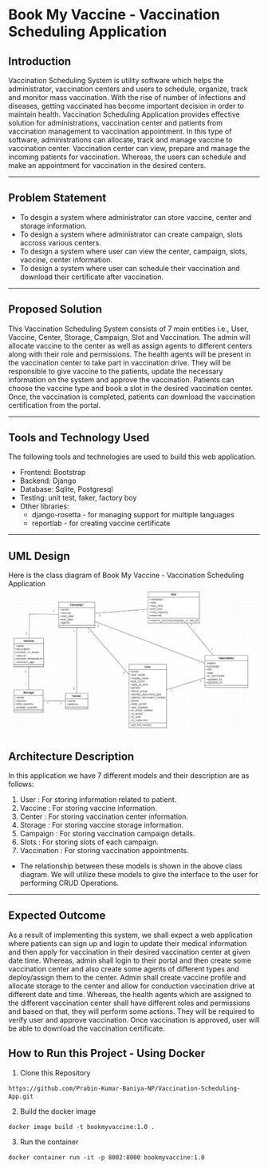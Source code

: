 # Book My Vaccine - Vaccination Scheduling Application

## Introduction

Vaccination Scheduling System is utility software which helps the administrator, vaccination centers and users to schedule, organize, track and monitor mass vaccination. With the rise of number of infections and diseases, getting vaccinated has become important decision in order to maintain health. Vaccination Scheduling Application provides effective solution for administrations, vaccination center and patients from vaccination management to vaccination appointment. In this type of software, administrations can allocate, track and manage vaccine to vaccination center. Vaccination center can view, prepare and manage the incoming patients for vaccination. Whereas, the users can schedule and make an appointment for vaccination in the desired centers.

---

## Problem Statement

- To desgin a system where administrator can store vaccine, center and storage information.
- To design a system where administrator can create campaign, slots accross various centers.
- To design a system where user can view the center, campaign, slots, vaccine, center information.
- To design a system where user can schedule their vaccination and download their certificate after vaccination.

---

## Proposed Solution

This Vaccination Scheduling System consists of 7 main entities i.e., User, Vaccine, Center, Storage, Campaign, Slot and Vaccination. The admin will allocate vaccine to the center as well as assign agents to different centers along with their role and permissions. The health agents will be present in the vaccination center to take part in vaccination drive. They will be responsible to give vaccine to the patients, update the necessary information on the system and approve the vaccination. Patients can choose the vaccine type and book a slot in the desired vaccination center. Once, the vaccination is completed, patients can download the vaccination certification from the portal.

---

## Tools and Technology Used

The following tools and technologies are used to build this web application.

- Frontend: Bootstrap
- Backend: Django
- Database: Sqlite, Postgresql
- Testing: unit test, faker, factory boy
- Other libraries:
  - django-rosetta - for managing support for multiple languages
  - reportlab - for creating vaccine certificate

---

## UML Design

Here is the class diagram of Book My Vaccine - Vaccination Scheduling Application
![Class Diagram](./mysite/static/images/classdigram.png)

## Architecture Description

In this application we have 7 different models and their description are as follows:
1. User : For storing information related to patient.
2. Vaccine : For storing vaccine information.
3. Center : For storing vaccination center information.
4. Storage : For storing vaccine storage information.
5. Campaign : For storing vaccination campaign details.
6. Slots : For storing slots of each campaign.
7. Vaccination : For storing vaccination appointments.

- The relationship between these models is shown in the above class diagram. We will utilize these models to give the interface to the user for performing CRUD Operations. 
---

## Expected Outcome

As a result of implementing this system, we shall expect a web application where patients can sign up and login to update their medical information and then apply for vaccination in their desired vaccination center at given date time. Whereas, admin shall login to their portal and then create some vaccination center and also create some agents of different types and deploy/assign them to the center. Admin shall create vaccine profile and allocate storage to the center and allow for conduction vaccination drive at different date and time. Whereas, the health agents which are assigned to the different vaccination center shall have different roles and permissions and based on that, they will perform some actions. They will be required to verify user and approve vaccination. Once vaccination is approved, user will be able to download the vaccination certificate.

## How to Run this Project - Using Docker

1. Clone this Repository

```
https://github.com/Prabin-Kumar-Baniya-NP/Vaccination-Scheduling-App.git
```

2. Build the docker image

```
docker image build -t bookmyvaccine:1.0 .
```

3. Run the container

```
docker container run -it -p 8002:8000 bookmyvaccine:1.0
```
